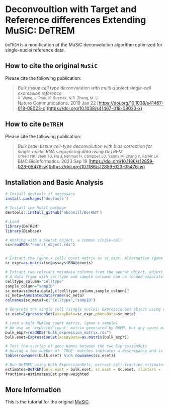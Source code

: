 Deconvoultion with Target and Reference differences Extending MuSiC: DeTREM
=============================================

`DeTREM` is a modification of the MuSiC deconvolution algorithm optimized for single-nuclei reference data.

How to cite the original `MuSiC`
-------------------
Please cite the following publication:

> *Bulk tissue cell type deconvolution with multi-subject single-cell expression reference*<br />
> <small>X. Wang, J. Park, K. Susztak, N.R. Zhang, M. Li<br /></small>
> Nature Communications. 2019 Jan 22 [https://doi.org/10.1038/s41467-018-08023-x](https://doi.org/10.1038/s41467-018-08023-x) 

How to cite `DeTREM`
-------------------
Please cite the following publication:

> *Bulk brain tissue cell-type deconvolution with bias correction for single-nuclei RNA sequencing data using DeTREM*<br />
> <small>O’Neill NK, Stein TD, Hu J, Rehman H, Campbell JD, Yajima M, Zhang X, Farrer LA<br /></small>
> BMC Bioinformatics. 2023 Sep 19 [https://doi.org/10.1186/s12859-023-05476-w](https://doi.org/10.1186/s12859-023-05476-w) 



Installation and Basic Analysis
------------

``` r
# Install devtools if necessary
install.packages('devtools')

# Install the MuSiC package
devtools::install_github('nkoneill/DeTREM')

# Load
library(DeTREM)
library(Biobase)

# Working with a Seurat object, a common single-cell 
sc=readRDS("seurat_object.rds")


# Extract the (gene x cell) count matrix as sc_expr. Alternative (gene x cell) count matrices can be loaded here
sc_expr=as.matrix(sc@assays$RNA@counts)

# Extract two relevant metadata columns from the seurat object, adjust variable names accordingly
# A data frame with celltype and sample columns can be loaded separately
celltype_column="Celltype"
sample_column="sampID"
sc_meta=sc@meta.data[,c(celltype_column,sample_column)]
sc_meta=AnnotatedDataFrame(sc_meta)
colnames(sc_meta)=c("Celltype","sampID")

# Generate the single cell (single nuclei) ExpressionSet object using counts and metadata
sc.eset=ExpressionSet(assayData=sc_expr,phenoData=sc_meta)

# Load a bulk RNASeq count matrix, (gene x sample)
# We use an 'expected count' matrix generated by RSEM, but any count matrix should work
bulk_expr=readRDS("bulk_expression_matrix.rds")
bulk.eset=ExpressionSet(assayData=as.matrix(bulk_expr))

# Test the overlap of gene names between the two ExpressionSets
# Having a low number of 'TRUE' matches indicates a discrepancy and is a common error
table(rownames(bulk.eset) %in% rownames(sc.eset))

# Run DeTREM using both ExpressionSets, extract cell-fraction estimates from the result (sample x celltype) matrix
estimates=DeTREM(bulk.eset = bulk.eset, sc.eset = sc.eset, clusters = 'Celltype',samples = 'sampID', verbose = F)
fractions=estimates$Est.prop.weighted
```

More Information
-----------------
This is the tutorial for the original [MuSiC](http://xuranw.github.io/MuSiC/articles/MuSiC.html).
